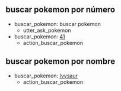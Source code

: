 
## buscar pokemon por número
* buscar_pokemon: buscar pokemon
  - utter_ask_pokemon
* buscar_pokemon: [41](numero_pokemon)
  - action_buscar_pokemon

## buscar pokemon por nombre
* buscar_pokemon: [Ivysaur](nombre_pokemon)
  - action_buscar_pokemon
